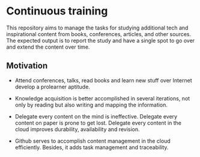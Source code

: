 # Continuous training

This repository aims to manage the tasks for studying additional tech and inspirational content from books, conferences, articles, and other sources. The expected output is to report the study and have a single spot to go over and extend the content over time.

## Motivation

- Attend conferences, talks, read books and learn new stuff over Internet develop a prolearner aptitude.

- Knowledge acquisition is better accomplished in several iterations, not only by reading but also writing and mapping the information.

- Delegate every content on the mind is ineffective. Delegate every content on paper is prone to get lost. Delegate every content in the cloud improves durability, availability and revision.

- Github serves to accomplish content management in the cloud efficiently. Besides, it adds task management and traceability.

